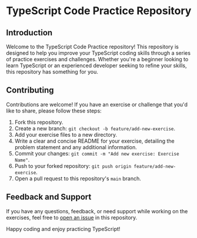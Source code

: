 # TypeScript Code Practice Repository

## Introduction

Welcome to the TypeScript Code Practice repository! This repository is designed to help you improve your TypeScript coding skills through a series of practice exercises and challenges. Whether you're a beginner looking to learn TypeScript or an experienced developer seeking to refine your skills, this repository has something for you.

## Contributing

Contributions are welcome! If you have an exercise or challenge that you'd like to share, please follow these steps:

1. Fork this repository.
2. Create a new branch: `git checkout -b feature/add-new-exercise`.
3. Add your exercise files to a new directory.
4. Write a clear and concise README for your exercise, detailing the problem statement and any additional information.
5. Commit your changes: `git commit -m "Add new exercise: Exercise Name"`.
6. Push to your forked repository: `git push origin feature/add-new-exercise`.
7. Open a pull request to this repository's `main` branch.

## Feedback and Support

If you have any questions, feedback, or need support while working on the exercises, feel free to [open an issue](https://github.com/your-username/typescript-code-practice/issues) in this repository.

Happy coding and enjoy practicing TypeScript!
